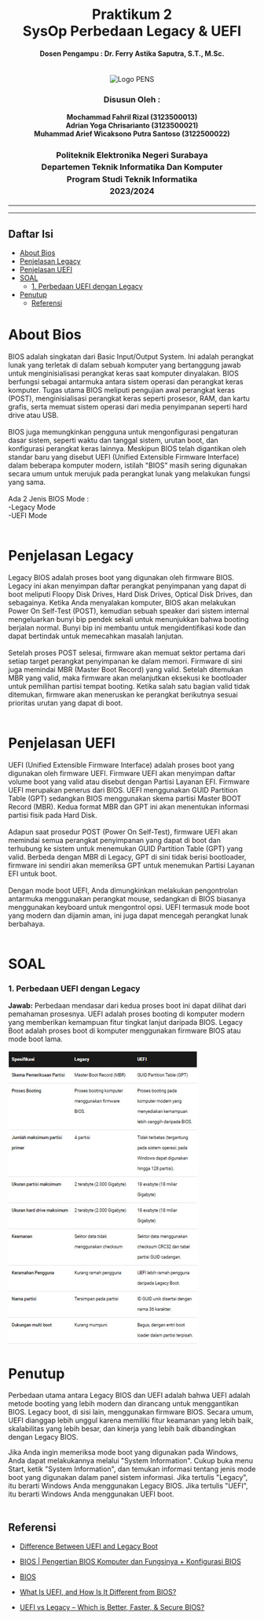 <div align="center">
  <h1 style="text-align: center;font-weight: bold">Praktikum 2 <br>SysOp Perbedaan Legacy & UEFI</h1>
  <h4 style="text-align: center;">Dosen Pengampu : Dr. Ferry Astika Saputra, S.T., M.Sc.</h4>
</div>
<br />
<div align="center">
  <img src="https://upload.wikimedia.org/wikipedia/id/4/44/Logo_PENS.png" alt="Logo PENS">
  <h3 style="text-align: center;">Disusun Oleh : </h3>
  <p style="text-align: center;">
    <strong>Mochammad Fahril Rizal (3123500013)</strong><br>
    <strong>Adrian Yoga Chrisarianto (3123500021)</strong><br>
    <strong>Muhammad Arief Wicaksono Putra Santoso (3122500022)</strong>
  </p>

<h3 style="text-align: center;line-height: 1.5">Politeknik Elektronika Negeri Surabaya<br>Departemen Teknik Informatika Dan Komputer<br>Program Studi Teknik Informatika<br>2023/2024</h3>
  <hr><hr>
</div>

## Daftar Isi
- [About Bios](#about-bios)
- [Penjelasan Legacy](#penjelasan-legacy)
- [Penjelasan UEFI](#penjelasan-uefi)
- [SOAL](#soal)
    - [1. Perbedaan UEFI dengan Legacy](#1-perbedaan-uefi-dengan-legacy)
- [Penutup](#penutup)
  - [Referensi](#referensi)

# About Bios
BIOS adalah singkatan dari Basic Input/Output System. Ini adalah perangkat lunak yang terletak di dalam sebuah komputer yang bertanggung jawab untuk menginisialisasi perangkat keras saat komputer dinyalakan. BIOS berfungsi sebagai antarmuka antara sistem operasi dan perangkat keras komputer. Tugas utama BIOS meliputi pengujian awal perangkat keras (POST), menginisialisasi perangkat keras seperti prosesor, RAM, dan kartu grafis, serta memuat sistem operasi dari media penyimpanan seperti hard drive atau USB. <br><br>
 BIOS juga memungkinkan pengguna untuk mengonfigurasi pengaturan dasar sistem, seperti waktu dan tanggal sistem, urutan boot, dan konfigurasi perangkat keras lainnya. Meskipun BIOS telah digantikan oleh standar baru yang disebut UEFI (Unified Extensible Firmware Interface) dalam beberapa komputer modern, istilah "BIOS" masih sering digunakan secara umum untuk merujuk pada perangkat lunak yang melakukan fungsi yang sama. <br><br>
 Ada 2 Jenis BIOS Mode : <br>
 -Legacy Mode <br>
 -UEFI Mode <br><br>

 # Penjelasan Legacy
 Legacy BIOS adalah proses boot yang digunakan oleh firmware BIOS. Legacy ini akan menyimpan daftar perangkat penyimpanan yang dapat di boot meliputi Floopy Disk Drives, Hard Disk Drives, Optical Disk Drives, dan sebagainya. Ketika Anda menyalakan komputer, BIOS akan melakukan Power On Self-Test (POST), kemudian sebuah speaker dari sistem internal mengeluarkan bunyi bip pendek sekali untuk menunjukkan bahwa booting berjalan normal. Bunyi bip ini membantu untuk mengidentifikasi kode dan dapat bertindak untuk memecahkan masalah lanjutan.<br><br>
 Setelah proses POST selesai, firmware akan memuat sektor pertama dari setiap target perangkat penyimpanan ke dalam memori. Firmware di sini juga memindai MBR (Master Boot Record) yang valid. Setelah ditemukan MBR yang valid, maka firmware akan melanjutkan eksekusi ke bootloader untuk pemilihan partisi tempat booting. Ketika salah satu bagian valid tidak ditemukan, firmware akan meneruskan ke perangkat berikutnya sesuai prioritas urutan yang dapat di boot.<br><br>

# Penjelasan UEFI
UEFI (Unified Extensible Firmware Interface) adalah proses boot yang digunakan oleh firmware UEFI. Firmware UEFI akan menyimpan daftar volume boot yang valid atau disebut dengan Partisi Layanan EFI. Firmware UEFI merupakan penerus dari BIOS. UEFI menggunakan GUID Partition Table (GPT) sedangkan BIOS menggunakan skema partisi Master BOOT Record (MBR). Kedua format MBR dan GPT ini akan menentukan informasi partisi fisik pada Hard Disk.<br><br>
Adapun saat prosedur POST (Power On Self-Test), firmware UEFI akan memindai semua perangkat penyimpanan yang dapat di boot dan terhubung ke sistem untuk menemukan GUID Partition Table (GPT) yang valid. Berbeda dengan MBR di Legacy, GPT di sini tidak berisi bootloader, firmware ini sendiri akan memeriksa GPT untuk menemukan Partisi Layanan EFI untuk boot.<br><br>
Dengan mode boot UEFI, Anda dimungkinkan melakukan pengontrolan antarmuka menggunakan perangkat mouse, sedangkan di BIOS biasanya menggunakan keyboard untuk mengontrol opsi. UEFI termasuk mode boot yang modern dan dijamin aman, ini juga dapat mencegah perangkat lunak berbahaya.<br><br>

# SOAL
### 1. Perbedaan UEFI dengan Legacy
**Jawab:**
Perbedaan mendasar dari kedua proses boot ini dapat dilihat dari pemahaman prosesnya. UEFI adalah proses booting di komputer modern yang memberikan kemampuan fitur tingkat lanjut daripada BIOS. Legacy Boot adalah proses boot di komputer menggunakan firmware BIOS atau mode boot lama.

![Tabel](assets/img/Tabel.jpeg)

# Penutup

Perbedaan utama antara Legacy BIOS dan UEFI adalah bahwa UEFI adalah metode booting yang lebih modern dan dirancang untuk menggantikan BIOS. Legacy boot, di sisi lain, menggunakan firmware BIOS. Secara umum, UEFI dianggap lebih unggul karena memiliki fitur keamanan yang lebih baik, skalabilitas yang lebih besar, dan kinerja yang lebih baik dibandingkan dengan Legacy BIOS.

Jika Anda ingin memeriksa mode boot yang digunakan pada Windows, Anda dapat melakukannya melalui "System Information". Cukup buka menu Start, ketik "System Information", dan temukan informasi tentang jenis mode boot yang digunakan dalam panel sistem informasi. Jika tertulis "Legacy", itu berarti Windows Anda menggunakan Legacy BIOS. Jika tertulis "UEFI", itu berarti Windows Anda menggunakan UEFI boot.<br><br>

## Referensi
- [Difference Between UEFI and Legacy Boot](https://pediaa.com/difference-between-uefi-and-legacy-boot/)

- [BIOS | Pengertian BIOS Komputer dan Fungsinya + Konfigurasi BIOS](https://www.advernesia.com/blog/komputer/bios/#D)

- [BIOS](https://teknogram.id/kamus/bios/)

- [What Is UEFI, and How Is It Different from BIOS?](https://www.howtogeek.com/56958/htg-explains-how-uefi-will-replace-the-bios/)

- [UEFI vs Legacy – Which is Better, Faster, & Secure BIOS?](https://computermesh.com/uefi-vs-legacy/)
